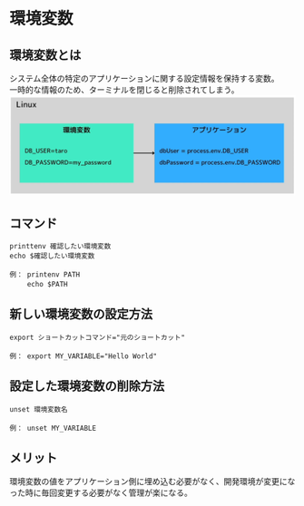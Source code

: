 # 環境変数
## 環境変数とは
システム全体の特定のアプリケーションに関する設定情報を保持する変数。  
一時的な情報のため、ターミナルを閉じると削除されてしまう。 
![環境変数](./img/image.png)

## コマンド
```terminal
printtenv 確認したい環境変数
echo $確認したい環境変数

例： printenv PATH
　　 echo $PATH
```

## 新しい環境変数の設定方法
```terminal
export ショートカットコマンド="元のショートカット"

例： export MY_VARIABLE="Hello World"
```

## 設定した環境変数の削除方法
```terminal
unset 環境変数名

例： unset MY_VARIABLE
```


## メリット
環境変数の値をアプリケーション側に埋め込む必要がなく、開発環境が変更になった時に毎回変更する必要がなく管理が楽になる。